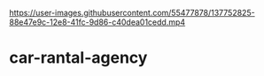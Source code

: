 

https://user-images.githubusercontent.com/55477878/137752825-88e47e9c-12e8-41fc-9d86-c40dea01cedd.mp4

# car-rantal-agency

